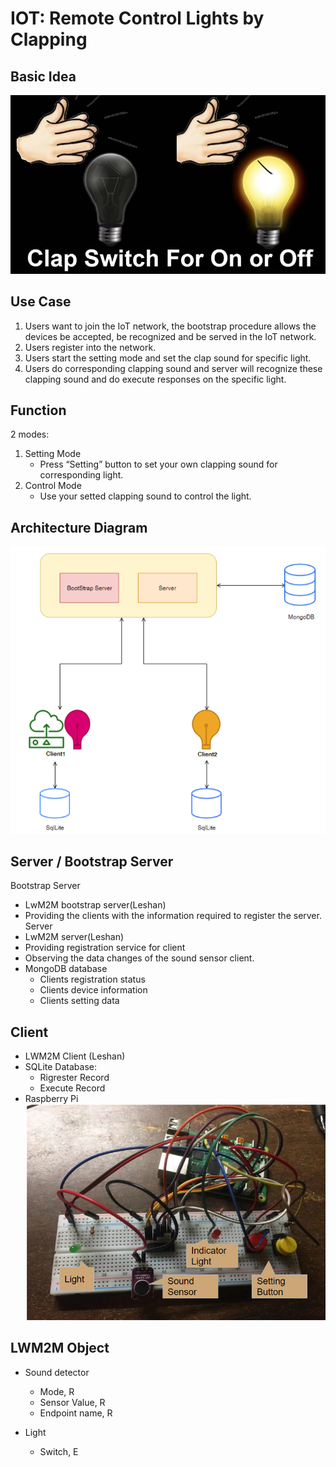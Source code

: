 # IOT: Remote Control Lights by Clapping
## Basic Idea
![Basic Idea](/img/idea.PNG)

## Use Case
1. Users want to join the IoT network, the bootstrap procedure allows the devices be accepted, be recognized and be served in the IoT network.
2. Users register into the network.
3. Users start the setting mode and set the clap sound for specific light.
4. Users do corresponding clapping sound and server will recognize these clapping sound and do execute responses on the specific light. 

## Function
2 modes:
1. Setting Mode
    * Press “Setting” button to set your own clapping sound for corresponding light.
2. Control Mode
    * Use your setted clapping sound to control the light.


## Architecture Diagram
![Architecture Diagram](/img/architecture.PNG)

## Server / Bootstrap Server
Bootstrap Server
* LwM2M bootstrap server(Leshan)
* Providing the clients with the information required to register the server.
Server
* LwM2M server(Leshan)
* Providing registration service for client
* Observing the data changes of the sound sensor client. 
* MongoDB database
  * Clients registration status
  * Clients device information
  * Clients setting data

## Client
* LWM2M Client (Leshan)
* SQLite Database:
  * Rigrester Record
  * Execute Record
* Raspberry Pi
![Client Diagram](/img/client.PNG)

## LWM2M Object
* Sound detector 
  * Mode, R
  * Sensor Value, R
  * Endpoint name, R

* Light 
  * Switch, E



